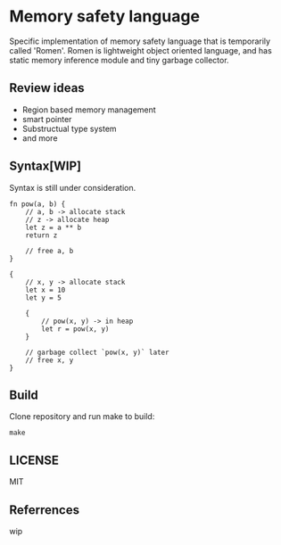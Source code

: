 # Memory safety language

Specific implementation of memory safety language that is temporarily called 'Romen'.
Romen is lightweight object oriented language, and has static memory inference module and tiny garbage collector.

## Review ideas

- Region based memory management
- smart pointer
- Substructual type system
- and more

## Syntax[WIP]

Syntax is still under consideration.

```
fn pow(a, b) {
    // a, b -> allocate stack
    // z -> allocate heap
    let z = a ** b
    return z

    // free a, b
}

{
    // x, y -> allocate stack
    let x = 10
    let y = 5

    {
        // pow(x, y) -> in heap
        let r = pow(x, y)
    }

    // garbage collect `pow(x, y)` later
    // free x, y
}
```

## Build

Clone repository and run make to build:

```
make
```

## LICENSE
MIT

## Referrences
wip
